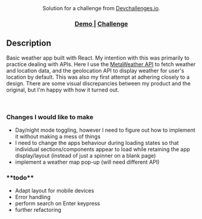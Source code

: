 <div align="center">
   Solution for a challenge from  <a href="http://devchallenges.io" target="_blank">Devchallenges.io</a>.
</div>

<div align="center">
  <h3>
    <a href="https://vigorous-bhaskara-117cc0.netlify.app/">
      Demo
    </a>
    <span> | </span>
    <a href="https://devchallenges.io/challenges/mM1UIenRhK808W8qmLWv">
      Challenge
    </a>
  </h3>
</div>

## Description

Basic weather app built with React. My intention with this was primarily to practice dealing with APIs. Here I use the [MetaWeather API](https://www.metaweather.com/api/) to fetch weather and location data, and the geolocation API to display weather for user's location by default.
This was also my first attempt at adhering closely to a design. There are some visual discrepancies between my product and the original, but I'm happy with how it turned out.

<br>

<h3>Changes I would like to make</h3>

- Day/night mode toggling, however I need to figure out how to implement it without making a mess of things
- I need to change the apps behaviour during loading states so that individual sections/components appear to load while retaining the app display/layout (instead of just a spinner on a blank page)
- implement a weather map pop-up (will need different API)

<h3>**todo**</h3>

- Adapt layout for mobile devices
- Error handling
- perform search on Enter keypress
- further refactoring
